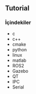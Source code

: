 ## Tutorial
### İçindekiler 
- c
- c++
- cmake
- python
- linux
- matlab
- ROS2 
- Gazebo
- QT
- IPC
- Serial


